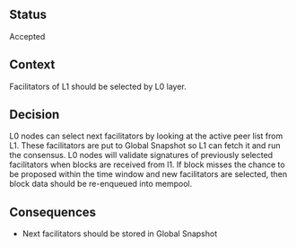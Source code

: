 
## Status

Accepted

## Context

Facilitators of L1 should be selected by L0 layer.

## Decision

L0 nodes can select next facilitators by looking at the active peer list from L1.
These facilitators are put to Global Snapshot so L1 can fetch it and run the consensus.
L0 nodes will validate signatures of previously selected facilitators when blocks are received from l1.
If block misses the chance to be proposed within the time window and new facilitators are selected, then block data
should be re-enqueued into mempool.

## Consequences

- Next facilitators should be stored in Global Snapshot

